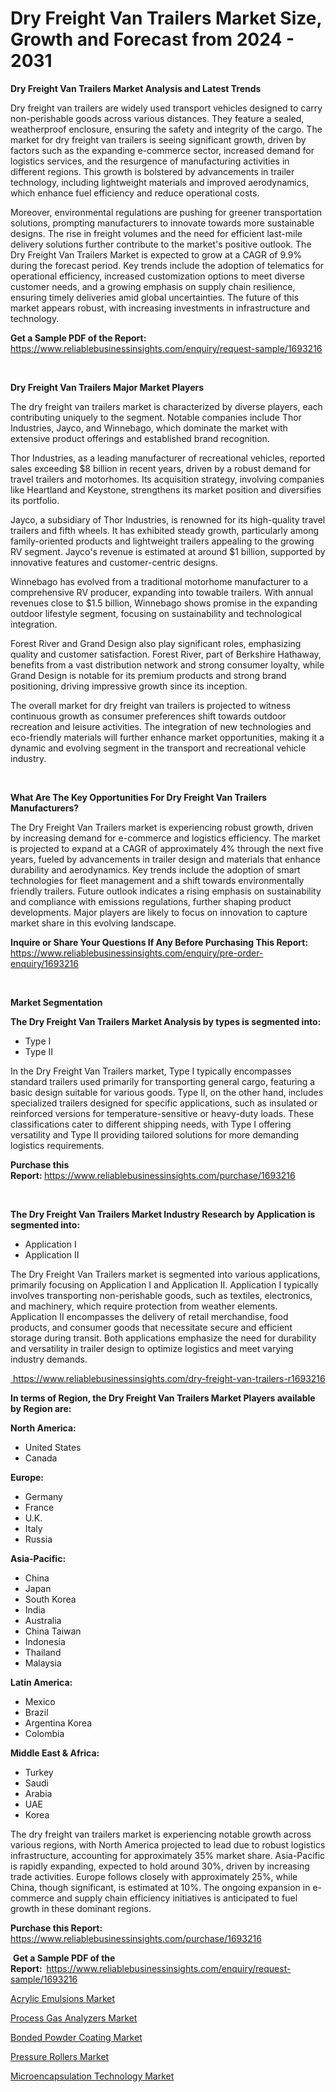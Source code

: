 <p><h1>Dry Freight Van Trailers Market Size, Growth and Forecast from 2024 - 2031</h1></p><p><strong>Dry Freight Van Trailers Market Analysis and Latest Trends</strong></p>
<p><p>Dry freight van trailers are widely used transport vehicles designed to carry non-perishable goods across various distances. They feature a sealed, weatherproof enclosure, ensuring the safety and integrity of the cargo. The market for dry freight van trailers is seeing significant growth, driven by factors such as the expanding e-commerce sector, increased demand for logistics services, and the resurgence of manufacturing activities in different regions. This growth is bolstered by advancements in trailer technology, including lightweight materials and improved aerodynamics, which enhance fuel efficiency and reduce operational costs.</p><p>Moreover, environmental regulations are pushing for greener transportation solutions, prompting manufacturers to innovate towards more sustainable designs. The rise in freight volumes and the need for efficient last-mile delivery solutions further contribute to the market's positive outlook. The Dry Freight Van Trailers Market is expected to grow at a CAGR of 9.9% during the forecast period. Key trends include the adoption of telematics for operational efficiency, increased customization options to meet diverse customer needs, and a growing emphasis on supply chain resilience, ensuring timely deliveries amid global uncertainties. The future of this market appears robust, with increasing investments in infrastructure and technology.</p></p>
<p><strong>Get a Sample PDF of the Report:&nbsp;</strong> <a href="https://www.reliablebusinessinsights.com/enquiry/request-sample/1693216?utm_campaign=48&utm_medium=2&utm_source=Github&utm_content=ia&utm_term=20102024&utm_id=dry-freight-van-trailers">https://www.reliablebusinessinsights.com/enquiry/request-sample/1693216</a></p>
<p>&nbsp;</p>
<p><strong>Dry Freight Van Trailers Major Market Players</strong></p>
<p><p>The dry freight van trailers market is characterized by diverse players, each contributing uniquely to the segment. Notable companies include Thor Industries, Jayco, and Winnebago, which dominate the market with extensive product offerings and established brand recognition.</p><p>Thor Industries, as a leading manufacturer of recreational vehicles, reported sales exceeding $8 billion in recent years, driven by a robust demand for travel trailers and motorhomes. Its acquisition strategy, involving companies like Heartland and Keystone, strengthens its market position and diversifies its portfolio.</p><p>Jayco, a subsidiary of Thor Industries, is renowned for its high-quality travel trailers and fifth wheels. It has exhibited steady growth, particularly among family-oriented products and lightweight trailers appealing to the growing RV segment. Jayco's revenue is estimated at around $1 billion, supported by innovative features and customer-centric designs.</p><p>Winnebago has evolved from a traditional motorhome manufacturer to a comprehensive RV producer, expanding into towable trailers. With annual revenues close to $1.5 billion, Winnebago shows promise in the expanding outdoor lifestyle segment, focusing on sustainability and technological integration.</p><p>Forest River and Grand Design also play significant roles, emphasizing quality and customer satisfaction. Forest River, part of Berkshire Hathaway, benefits from a vast distribution network and strong consumer loyalty, while Grand Design is notable for its premium products and strong brand positioning, driving impressive growth since its inception.</p><p>The overall market for dry freight van trailers is projected to witness continuous growth as consumer preferences shift towards outdoor recreation and leisure activities. The integration of new technologies and eco-friendly materials will further enhance market opportunities, making it a dynamic and evolving segment in the transport and recreational vehicle industry.</p></p>
<p>&nbsp;</p>
<p><strong>What Are The Key Opportunities For Dry Freight Van Trailers Manufacturers?</strong></p>
<p><p>The Dry Freight Van Trailers market is experiencing robust growth, driven by increasing demand for e-commerce and logistics efficiency. The market is projected to expand at a CAGR of approximately 4% through the next five years, fueled by advancements in trailer design and materials that enhance durability and aerodynamics. Key trends include the adoption of smart technologies for fleet management and a shift towards environmentally friendly trailers. Future outlook indicates a rising emphasis on sustainability and compliance with emissions regulations, further shaping product developments. Major players are likely to focus on innovation to capture market share in this evolving landscape.</p></p>
<p><strong>Inquire or Share Your Questions If Any Before Purchasing This Report:</strong> <a href="https://www.reliablebusinessinsights.com/enquiry/pre-order-enquiry/1693216?utm_campaign=48&utm_medium=2&utm_source=Github&utm_content=ia&utm_term=20102024&utm_id=dry-freight-van-trailers">https://www.reliablebusinessinsights.com/enquiry/pre-order-enquiry/1693216</a></p>
<p>&nbsp;</p>
<p><strong>Market Segmentation</strong></p>
<p><strong>The Dry Freight Van Trailers Market Analysis by types is segmented into:</strong></p>
<p><ul><li>Type I</li><li>Type II</li></ul></p>
<p><p>In the Dry Freight Van Trailers market, Type I typically encompasses standard trailers used primarily for transporting general cargo, featuring a basic design suitable for various goods. Type II, on the other hand, includes specialized trailers designed for specific applications, such as insulated or reinforced versions for temperature-sensitive or heavy-duty loads. These classifications cater to different shipping needs, with Type I offering versatility and Type II providing tailored solutions for more demanding logistics requirements.</p></p>
<p><strong>Purchase this Report:&nbsp;</strong><a href="https://www.reliablebusinessinsights.com/purchase/1693216?utm_campaign=48&utm_medium=2&utm_source=Github&utm_content=ia&utm_term=20102024&utm_id=dry-freight-van-trailers">https://www.reliablebusinessinsights.com/purchase/1693216</a></p>
<p>&nbsp;</p>
<p><strong>The Dry Freight Van Trailers Market Industry Research by Application is segmented into:</strong></p>
<p><ul><li>Application I</li><li>Application II</li></ul></p>
<p><p>The Dry Freight Van Trailers market is segmented into various applications, primarily focusing on Application I and Application II. Application I typically involves transporting non-perishable goods, such as textiles, electronics, and machinery, which require protection from weather elements. Application II encompasses the delivery of retail merchandise, food products, and consumer goods that necessitate secure and efficient storage during transit. Both applications emphasize the need for durability and versatility in trailer design to optimize logistics and meet varying industry demands.</p></p>
<p><a href="https://www.reliablebusinessinsights.com/dry-freight-van-trailers-r1693216?utm_campaign=48&utm_medium=2&utm_source=Github&utm_content=ia&utm_term=20102024&utm_id=dry-freight-van-trailers">&nbsp;https://www.reliablebusinessinsights.com/dry-freight-van-trailers-r1693216</a></p>
<p><strong>In terms of Region, the Dry Freight Van Trailers Market Players available by Region are:</strong></p>
<p>
    <p> <strong> North America: </strong>
        <ul>
            <li>United States</li>
            <li>Canada</li>
        </ul>
        </p> 
    <p> <strong> Europe: </strong>
        <ul>
            <li>Germany</li>
            <li>France</li>
            <li>U.K.</li>
            <li>Italy</li>
            <li>Russia</li>
        </ul>
        </p> 
    <p> <strong> Asia-Pacific: </strong>
        <ul>
            <li>China</li>
            <li>Japan</li>
            <li>South Korea</li>
            <li>India</li>
            <li>Australia</li>
            <li>China Taiwan</li>
            <li>Indonesia</li>
            <li>Thailand</li>
            <li>Malaysia</li>
        </ul>
        </p> 
    <p> <strong> Latin America: </strong>
        <ul>
            <li>Mexico</li>
            <li>Brazil</li>
            <li>Argentina Korea</li>
            <li>Colombia</li>
        </ul>
        </p> 
    <p> <strong> Middle East & Africa: </strong>
        <ul>
            <li>Turkey</li>
            <li>Saudi</li>
            <li>Arabia</li>
            <li>UAE</li>
            <li>Korea</li>
        </ul>
    </p>
    </p>
<p><p>The dry freight van trailers market is experiencing notable growth across various regions, with North America projected to lead due to robust logistics infrastructure, accounting for approximately 35% market share. Asia-Pacific is rapidly expanding, expected to hold around 30%, driven by increasing trade activities. Europe follows closely with approximately 25%, while China, though significant, is estimated at 10%. The ongoing expansion in e-commerce and supply chain efficiency initiatives is anticipated to fuel growth in these dominant regions.</p></p>
<p><strong>Purchase this Report: </strong><a href="https://www.reliablebusinessinsights.com/purchase/1693216?utm_campaign=48&utm_medium=2&utm_source=Github&utm_content=ia&utm_term=20102024&utm_id=dry-freight-van-trailers">https://www.reliablebusinessinsights.com/purchase/1693216</a></p>
<p>&nbsp;<strong>Get a Sample PDF of the Report:&nbsp;&nbsp;</strong><a href="https://www.reliablebusinessinsights.com/enquiry/request-sample/1693216?utm_campaign=48&utm_medium=2&utm_source=Github&utm_content=ia&utm_term=20102024&utm_id=dry-freight-van-trailers">https://www.reliablebusinessinsights.com/enquiry/request-sample/1693216</a></p>
<p><strong></strong></p>
<p><p><a href="https://medium.com/@breannsrsshivel/unlocking-growth-potential-strategic-analysis-of-acrylic-emulsions-market-forecasted-for-period-865e3832ff24?utm_campaign=48&utm_medium=2&utm_source=Github&utm_content=ia&utm_term=20102024&utm_id=dry-freight-van-trailers">Acrylic Emulsions Market</a></p><p><a href="https://issuu.com/reportprime-2/docs/process-gas-analyzers-market-size-2_621100e6bb540a?utm_campaign=48&utm_medium=2&utm_source=Github&utm_content=ia&utm_term=20102024&utm_id=dry-freight-van-trailers">Process Gas Analyzers Market</a></p><p><a href="https://github.com/Armeladukagjini693/Market-Research-Report-List-1/blob/main/bonded-powder-coating-market.md?utm_campaign=48&utm_medium=2&utm_source=Github&utm_content=ia&utm_term=20102024&utm_id=dry-freight-van-trailers">Bonded Powder Coating Market</a></p><p><a href="https://issuu.com/reportprime-2/docs/pressure-rollers-market-size-2030.p_05fb4585857a9a?utm_campaign=48&utm_medium=2&utm_source=Github&utm_content=ia&utm_term=20102024&utm_id=dry-freight-van-trailers">Pressure Rollers Market</a></p><p><a href="https://medium.com/@jerrodkho/microencapsulation-technology-market-regional-outlook-competition-2024-2031-861135aeb797?postPublishedType=repub&utm_campaign=48&utm_medium=2&utm_source=Github&utm_content=ia&utm_term=20102024&utm_id=dry-freight-van-trailers">Microencapsulation Technology Market</a></p></p>